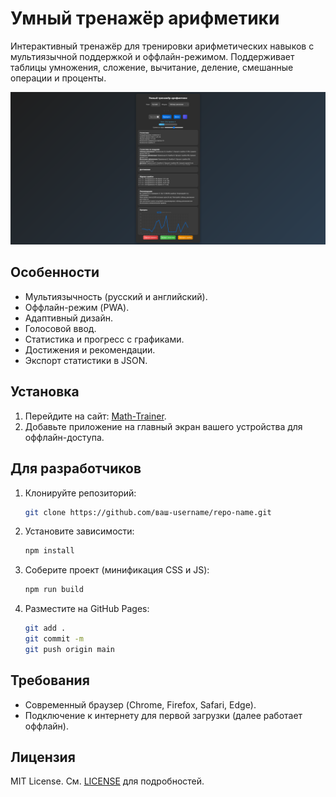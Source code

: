 # Умный тренажёр арифметики

Интерактивный тренажёр для тренировки арифметических навыков с мультиязычной поддержкой и оффлайн-режимом. Поддерживает таблицы умножения, сложение, вычитание, деление, смешанные операции и проценты.

![Скриншот](https://github.com/FreemoV/Math-Trainer/blob/main/Screenshot%202025-05-01%20at%2019-03-42%20%D0%A3%D0%BC%D0%BD%D1%8B%D0%B9%20%D1%82%D1%80%D0%B5%D0%BD%D0%B0%D0%B6%D1%91%D1%80%20%D0%B0%D1%80%D0%B8%D1%84%D0%BC%D0%B5%D1%82%D0%B8%D0%BA%D0%B8.png)

## Особенности
- Мультиязычность (русский и английский).
- Оффлайн-режим (PWA).
- Адаптивный дизайн.
- Голосовой ввод.
- Статистика и прогресс с графиками.
- Достижения и рекомендации.
- Экспорт статистики в JSON.

## Установка
1. Перейдите на сайт: [Math-Trainer](https://freemov.github.io/Math-Trainer/).
2. Добавьте приложение на главный экран вашего устройства для оффлайн-доступа.

## Для разработчиков
1. Клонируйте репозиторий:
   ```bash
   git clone https://github.com/ваш-username/repo-name.git
   ```
2. Установите зависимости:
   ```bash
   npm install
   ```
3. Соберите проект (минификация CSS и JS):
   ```bash
   npm run build
   ```
4. Разместите на GitHub Pages:
   ```bash
   git add .
   git commit -m
   git push origin main
   ```

## Требования
- Современный браузер (Chrome, Firefox, Safari, Edge).
- Подключение к интернету для первой загрузки (далее работает оффлайн).

## Лицензия
MIT License. См. [LICENSE](LICENSE) для подробностей.
